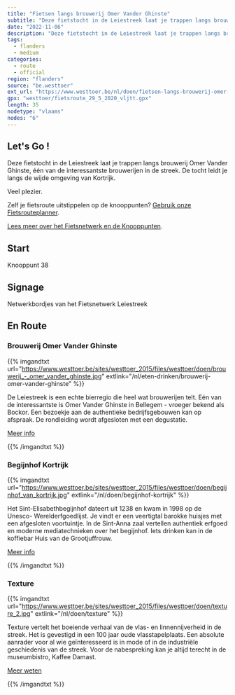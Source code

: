 ```yaml
---
title: "Fietsen langs brouwerij Omer Vander Ghinste"
subtitle: "Deze fietstocht in de Leiestreek laat je trappen langs brouwerij Omer Vander Ghinste, één van de interessantste brouwerijen in de streek"
date: "2022-11-06"
description: "Deze fietstocht in de Leiestreek laat je trappen langs brouwerij Omer Vander Ghinste, één van de interessantste brouwerijen in de streek" 
tags:
  - flanders
  - medium
categories: 
  - route
  - official
region: "flanders"
source: "be.westtoer"
ext_url: "https://www.westtoer.be/nl/doen/fietsen-langs-brouwerij-omer-vander-ghinste"
gpx: "westtoer/fietsroute_29_5_2020_vljtt.gpx"
length: 35
nodetype: "vlaams"
nodes: "6"
---
```


## Let's Go !

Deze fietstocht in de Leiestreek laat je trappen langs brouwerij Omer Vander Ghinste, één van de interessantste brouwerijen in de streek. De tocht leidt je langs de wijde omgeving van Kortrijk.

Veel plezier.

Zelf je fietsroute uitstippelen op de knooppunten? [Gebruik onze Fietsrouteplanner](http://www.westtoer.be/nl/fietsrouteplanner).

[Lees meer over het Fietsnetwerk en de Knooppunten](http://www.westtoer.be/nl/inspiratie/fietsnetwerk).

## Start 

Knooppunt 38

## Signage

Netwerkbordjes van het Fietsnetwerk Leiestreek

## En Route

### Brouwerij Omer Vander Ghinste

{{% imgandtxt url="https://www.westtoer.be/sites/westtoer_2015/files/westtoer/doen/brouwerij_-_omer_vander_ghinste.jpg" extlink="/nl/eten-drinken/brouwerij-omer-vander-ghinste" %}}

De Leiestreek is een echte bierregio die heel wat brouwerijen telt. Eén van de interessantste is Omer Vander Ghinste in Bellegem - vroeger bekend als Bockor. Een bezoekje aan de authentieke bedrijfsgebouwen kan op afspraak. De rondleiding wordt afgesloten met een degustatie.

[Meer info](https://www.westtoer.be/nl/eten-drinken/brouwerij-omer-vander-ghinste)

{{% /imgandtxt %}}

### Begijnhof Kortrijk

{{% imgandtxt url="https://www.westtoer.be/sites/westtoer_2015/files/westtoer/doen/begijnhof_van_kortrijk.jpg" extlink="/nl/doen/begijnhof-kortrijk" %}}

Het Sint-Elisabethbegijnhof dateert uit 1238 en kwam in 1998 op de Unesco- Werelderfgoedlijst. Je vindt er een veertigtal barokke huisjes met een afgesloten voortuintje. In de Sint-Anna zaal vertellen authentiek erfgoed en moderne mediatechnieken over het begijnhof. Iets drinken kan in de koffiebar Huis van de Grootjuffrouw.

[Meer info](https://www.westtoer.be/nl/doen/begijnhof-kortrijk)

{{% /imgandtxt %}}

### Texture

{{% imgandtxt url="https://www.westtoer.be/sites/westtoer_2015/files/westtoer/doen/texture_2.jpg" extlink="/nl/doen/texture" %}}

Texture vertelt het boeiende verhaal van de vlas- en linnennijverheid in de streek. Het is gevestigd in een 100 jaar oude vlasstapelplaats. Een absolute aanrader voor al wie geïnteresseerd is in mode of in de industriële geschiedenis van de streek. Voor de nabespreking kan je altijd terecht in de museumbistro, Kaffee Damast.

[Meer weten](https://www.westtoer.be/nl/doen/texture)

{{% /imgandtxt %}}